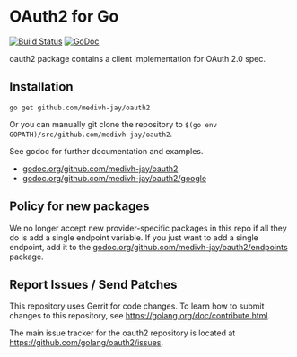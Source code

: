 # OAuth2 for Go

[![Build Status](https://travis-ci.org/golang/oauth2.svg?branch=master)](https://travis-ci.org/medivh-jay/oauth2)
[![GoDoc](https://godoc.org/github.com/medivh-jay/oauth2?status.svg)](https://godoc.org/github.com/medivh-jay/oauth2)

oauth2 package contains a client implementation for OAuth 2.0 spec.

## Installation

~~~~
go get github.com/medivh-jay/oauth2
~~~~

Or you can manually git clone the repository to
`$(go env GOPATH)/src/github.com/medivh-jay/oauth2`.

See godoc for further documentation and examples.

* [godoc.org/github.com/medivh-jay/oauth2](https://godoc.org/github.com/medivh-jay/oauth2)
* [godoc.org/github.com/medivh-jay/oauth2/google](https://godoc.org/github.com/medivh-jay/oauth2/google)

## Policy for new packages

We no longer accept new provider-specific packages in this repo if all
they do is add a single endpoint variable. If you just want to add a
single endpoint, add it to the
[godoc.org/github.com/medivh-jay/oauth2/endpoints](https://godoc.org/github.com/medivh-jay/oauth2/endpoints)
package.

## Report Issues / Send Patches

This repository uses Gerrit for code changes. To learn how to submit changes to
this repository, see https://golang.org/doc/contribute.html.

The main issue tracker for the oauth2 repository is located at
https://github.com/golang/oauth2/issues.
